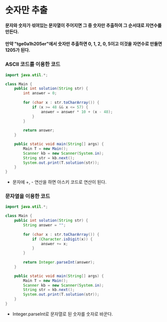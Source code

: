 # 숫자만 추출

#### 문자와 숫자가 섞여있는 문자열이 주어지면 그 중 숫자만 추출하여 그 순서대로 자연수를 만든다.

#### 만약 "tge0a1h205er"에서 숫자만 추출하면 0, 1, 2, 0, 5이고 이것을 자연수로 만들면 1205가 된다.

### ASCII 코드를 이용한 코드

```java
import java.util.*;

class Main {
    public int solution(String str) {
        int answer = 0;
        
        for (char x : str.toCharArray()) {
            if (x >= 48 && x <= 57) {
                answer = answer * 10 + (x - 48);
            }
        }
        
        return answer;
    }

    public static void main(String[] args) {
        Main T = new Main();
        Scanner kb = new Scanner(System.in);
        String str = kb.next();
        System.out.print(T.solution(str));
    }
}
```

- 문자에 +, - 연산을 하면 아스키 코드로 연산이 된다.

### 문자열을 이용한 코드

```java
import java.util.*;

class Main {
    public int solution(String str) {
        String answer = "";
        
        for (char x : str.toCharArray()) {
            if (Character.isDigit(x)) {
                answer += x;
            }
        }
        
        return Integer.parseInt(answer);
    }

    public static void main(String[] args) {
        Main T = new Main();
        Scanner kb = new Scanner(System.in);
        String str = kb.next();
        System.out.print(T.solution(str));
    }
}
```

- Integer.parseInt로 문자열로 된 숫자를 숫자로 바꾼다.